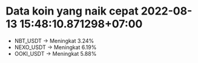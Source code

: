 # Data koin yang naik cepat 2022-08-13 15:48:10.871298+07:00

* NBT_USDT -> Meningkat 3.24%
* NEXO_USDT -> Meningkat 6.19%
* OOKI_USDT -> Meningkat 5.88%
